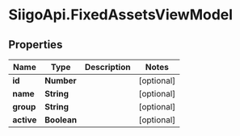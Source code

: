 # SiigoApi.FixedAssetsViewModel

## Properties

Name | Type | Description | Notes
------------ | ------------- | ------------- | -------------
**id** | **Number** |  | [optional] 
**name** | **String** |  | [optional] 
**group** | **String** |  | [optional] 
**active** | **Boolean** |  | [optional] 


